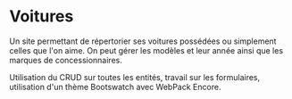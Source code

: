 # Voitures

Un site permettant de répertorier ses voitures possédées ou simplement celles que l'on aime. On peut gérer les modèles et leur année ainsi que les marques de concessionnaires.

Utilisation du CRUD sur toutes les entités, travail sur les formulaires, utilisation d'un thème Bootswatch avec WebPack Encore.